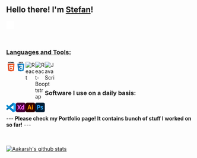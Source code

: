 
## Hello there! I'm <a href="https://www.linkedin.com/in/kefistefi/" target="_blank">Stefan</a>!



<a href="https://www.linkedin.com/in/kefistefi/" target="_blank"><img align="left" alt="Stefan | LinkedIn" width="22px" src="https://github.com/Aakarsh-B/trying-repos/blob/master/linkedin.svg" />

<br />
<br />
<br />


### Languages and Tools:


<a href="https://www.w3.org/html/" target="_blank"><img align="left" alt="HTML5" width="26px" src="https://raw.githubusercontent.com/github/explore/80688e429a7d4ef2fca1e82350fe8e3517d3494d/topics/html/html.png" /></a>
<a href="https://www.w3schools.com/css/" target="_blank"><img align="left" alt="CSS3" width="26px" src="https://raw.githubusercontent.com/github/explore/80688e429a7d4ef2fca1e82350fe8e3517d3494d/topics/css/css.png" /></a>
<a href="https://reactjs.org/" target="_blank"> <img align="left" alt="React" width="26px" src="https://upload.wikimedia.org/wikipedia/commons/thumb/a/a7/React-icon.svg/220px-React-icon.svg.png"/> </a>
<a href="https://react-bootstrap.github.io/" target="_blank"> <img align="left" alt="React-Bootstrap" width="26px" src="https://crowdcast-prod.imgix.net/-KHhIzuATU2K4OVPd2sP/event-cover-5388?w=800"/> </a>
<a href="https://www.javascript.com/" target="_blank"> <img align="left" alt="JavaScript" width="26px" src="https://upload.wikimedia.org/wikipedia/commons/thumb/9/99/Unofficial_JavaScript_logo_2.svg/512px-Unofficial_JavaScript_logo_2.svg.png"/> </a>
<br />
<br />
<br />

### Software I use on a daily basis:

<img align="left" alt="Visual Studio Code" width="26px" src="https://raw.githubusercontent.com/github/explore/80688e429a7d4ef2fca1e82350fe8e3517d3494d/topics/visual-studio-code/visual-studio-code.png" />
<a href="https://www.adobe.com/products/xd.html" target="_blank"> <img align="left" alt="XD" width="26px" src="https://github.com/Aakarsh-B/trying-repos/blob/master/adobexd.png?raw=true"/> </a> 
<a href="https://www.adobe.com/in/products/illustrator.html" target="_blank"> <img align="left" alt="Illustrator" width="26px" src="https://github.com/Aakarsh-B/trying-repos/blob/master/illustrator.png?raw=true"/> </a> 
<a href="https://www.photoshop.com/en" target="_blank"> <img align="left" alt="Photoshop" width="26px" src="https://github.com/Aakarsh-B/trying-repos/blob/master/photoshop.png?raw=true"/> </a>



<br />
<br />
---
  <b>Please check my Portfolio page! It contains bunch of stuff I worked on so far!</b>
---
  
  <br />
<br />
<br />

[![Aakarsh's github stats](https://github-readme-stats.vercel.app/api?username=Kefi999&include_all_commits=true&count_private=true&show_icons=true&line_height=20&title_color=FFFFFF&icon_color=FFFFFF&text_color=FFFFFF&bg_color=0D1117)](https://github.com/anuraghazra/github-readme-stats)
